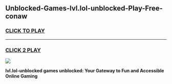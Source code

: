 
## Unblocked-Games-lvl.lol-unblocked-Play-Free-conaw
<h3>
<a href="https://premium76.site?title=lvl.lol-unblocked&ref=23A">CLICK TO PLAY</a></h3>
<hr>

<h3>
<a href="https://premium76.site?title=lvl.lol-unblocked&ref=23A">CLICK 2 PLAY</a>
  
</h3>

<a href="https://premium76.site?title=lvl.lol-unblocked&ref=23A"><img src="https://clearcache.store/games.png"></a>


**lvl.lol-unblocked games unblocked: Your Gateway to Fun and Accessible Online Gaming**
